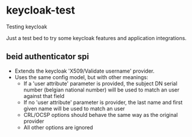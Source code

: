 # keycloak-test
Testing keycloak

Just a test bed to try some keycloak features and application integrations.

## beid authenticator spi

 - Extends the keycloak 'X509/Validate username' provider.
 - Uses the same config model, but with other meanings:
   - If a 'user attribute' parameter is provided, the subject DN serial number (belgian national number) will be
     used to match an user against that field
   - If no 'user attribute' parameter is provider, the last name and first given name will be used to match an user
   - CRL/OCSP options should behave the same way as the original provider
   - All other options are ignored 

